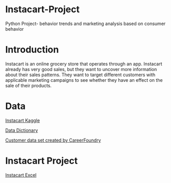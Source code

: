 # Instacart-Project
Python Project- behavior trends and marketing analysis based on consumer behavior
<h1>Introduction</h1>
Instacart is an online grocery store
that operates through an app. Instacart already has very good sales, but they
want to uncover more information about their sales patterns. They want to target
different customers with applicable marketing campaigns to see whether they have an effect
on the sale of their products.
<h1>Data</h1>
<a href="https://www.kaggle.com/datasets/psparks/instacart-market-basket-analysis">Instacart Kaggle</a>

<a href="https://gist.github.com/jeremystan/c3b39d947d9b88b3ccff3147dbcf6c6b">Data Dictionary</a>

<a href="https://s3.amazonaws.com/coach-courses-us/public/courses/data-immersion/A4/A4_Data_Assets/customers.zip">Customer data set created by CareerFoundry</a>
<h1>Instacart Project</h1>
<a href="https://github.com/Janelle210/Instacart-Project/blob/main/A4_final_report_Janelle_S.xlsx">Instacart Excel</a>
